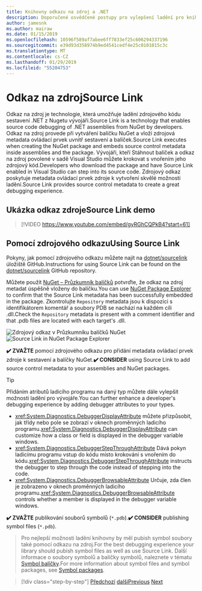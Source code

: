 ```yaml
---
title: Knihovny odkazu na zdroj a .NET
description: Doporučené osvědčené postupy pro vylepšení ladění pro knihovny .NET pomocí odkazu na zdroj.
author: jamesnk
ms.author: mairaw
ms.date: 01/15/2019
ms.openlocfilehash: 10596f589af7abee6ff7833ef25c606294337196
ms.sourcegitcommit: e39d93d358974b9ed4541cedf4e25c0101015c3c
ms.translationtype: MT
ms.contentlocale: cs-CZ
ms.lasthandoff: 01/29/2019
ms.locfileid: "55204753"
---
```

# <a name="source-link"></a><span data-ttu-id="6960e-103">Odkaz na zdroj</span><span class="sxs-lookup"><span data-stu-id="6960e-103">Source Link</span></span>

<span data-ttu-id="6960e-104">Odkaz na zdroj je technologie, která umožňuje ladění zdrojového kódu sestavení .NET z Nugetu vývojáři.</span><span class="sxs-lookup"><span data-stu-id="6960e-104">Source Link is a technology that enables source code debugging of .NET assemblies from NuGet by developers.</span></span> <span data-ttu-id="6960e-105">Odkaz na zdroj provede při vytváření balíčku NuGet a vloží zdrojová metadata ovládací prvek uvnitř sestavení a balíček.</span><span class="sxs-lookup"><span data-stu-id="6960e-105">Source Link executes when creating the NuGet package and embeds source control metadata inside assemblies and the package.</span></span> <span data-ttu-id="6960e-106">Vývojáři, kteří Stáhnout balíček a odkaz na zdroj povolené v sadě Visual Studio můžete krokovat s vnořením jeho zdrojový kód.</span><span class="sxs-lookup"><span data-stu-id="6960e-106">Developers who download the package and have Source Link enabled in Visual Studio can step into its source code.</span></span> <span data-ttu-id="6960e-107">Zdrojový odkaz poskytuje metadata ovládací prvek zdroje k vytvoření skvělé možnosti ladění.</span><span class="sxs-lookup"><span data-stu-id="6960e-107">Source Link provides source control metadata to create a great debugging experience.</span></span>

## <a name="source-link-demo"></a><span data-ttu-id="6960e-108">Ukázka odkaz zdroje</span><span class="sxs-lookup"><span data-stu-id="6960e-108">Source Link demo</span></span>

> [!VIDEO https://www.youtube.com/embed/gyRGhCQPkB4?start=61]

## <a name="using-source-link"></a><span data-ttu-id="6960e-109">Pomocí zdrojového odkazu</span><span class="sxs-lookup"><span data-stu-id="6960e-109">Using Source Link</span></span>

<span data-ttu-id="6960e-110">Pokyny, jak pomocí zdrojového odkazu můžete najít na [dotnet/sourcelink](https://github.com/dotnet/sourcelink/blob/master/README.md) úložiště GitHub.</span><span class="sxs-lookup"><span data-stu-id="6960e-110">Instructions for using Source Link can be found on the [dotnet/sourcelink](https://github.com/dotnet/sourcelink/blob/master/README.md) GitHub repository.</span></span>

<span data-ttu-id="6960e-111">Můžete použít [NuGet – Průzkumník balíčků](https://github.com/NuGetPackageExplorer/NuGetPackageExplorer) potvrďte, že odkaz na zdroj metadat úspěšně vloženy do balíčku.</span><span class="sxs-lookup"><span data-stu-id="6960e-111">You can use [NuGet Package Explorer](https://github.com/NuGetPackageExplorer/NuGetPackageExplorer) to confirm that the Source Link metadata has been successfully embedded in the package.</span></span> <span data-ttu-id="6960e-112">Zkontrolujte `Repository` metadata jsou k dispozici s identifikátorem komentář a soubory PDB se nachází na každém cíli .dll.</span><span class="sxs-lookup"><span data-stu-id="6960e-112">Check the `Repository` metadata is present with a comment identifier and that .pdb files are located with each target's .dll.</span></span>

<span data-ttu-id="6960e-113">![Zdrojový odkaz v Průzkumníku balíčků NuGet](./media/sourcelink/nuget-package-explorer-sourcelink.png "zdrojový odkaz v Průzkumníku balíčků NuGet")</span><span class="sxs-lookup"><span data-stu-id="6960e-113">![Source Link in NuGet Package Explorer](./media/sourcelink/nuget-package-explorer-sourcelink.png "Source Link in NuGet Package Explorer")</span></span>

<span data-ttu-id="6960e-114">**✔️ ZVAŽTE** pomocí zdrojového odkazu pro přidání metadata ovládací prvek zdroje k sestavení a balíčky NuGet.</span><span class="sxs-lookup"><span data-stu-id="6960e-114">**✔️ CONSIDER** using Source Link to add source control metadata to your assemblies and NuGet packages.</span></span>

> [!TIP]
> <span data-ttu-id="6960e-115">Přidáním atributů ladicího programu na daný typ můžete dále vylepšit možnosti ladění pro vývojáře.</span><span class="sxs-lookup"><span data-stu-id="6960e-115">You can further enhance a developer's debugging experience by adding debugger attributes to your types.</span></span>
> * <span data-ttu-id="6960e-116"><xref:System.Diagnostics.DebuggerDisplayAttribute> můžete přizpůsobit, jak třídy nebo pole se zobrazí v oknech proměnných ladicího programu.</span><span class="sxs-lookup"><span data-stu-id="6960e-116"><xref:System.Diagnostics.DebuggerDisplayAttribute> can customize how a class or field is displayed in the debugger variable windows.</span></span>
> * <span data-ttu-id="6960e-117"><xref:System.Diagnostics.DebuggerStepThroughAttribute> Dává pokyn ladicímu programu vstup do kódu místo krokování s vnořením do kódu.</span><span class="sxs-lookup"><span data-stu-id="6960e-117"><xref:System.Diagnostics.DebuggerStepThroughAttribute> instructs the debugger to step through the code instead of stepping into the code.</span></span>
> * <span data-ttu-id="6960e-118"><xref:System.Diagnostics.DebuggerBrowsableAttribute> Určuje, zda člen je zobrazeno v oknech proměnných ladicího programu.</span><span class="sxs-lookup"><span data-stu-id="6960e-118"><xref:System.Diagnostics.DebuggerBrowsableAttribute> controls whether a member is displayed in the debugger variable windows.</span></span>

<span data-ttu-id="6960e-119">**✔️ ZVAŽTE** publikování souborů symbolů (`*.pdb`).</span><span class="sxs-lookup"><span data-stu-id="6960e-119">**✔️ CONSIDER** publishing symbol files (`*.pdb`).</span></span>

> <span data-ttu-id="6960e-120">Pro nejlepší možnosti ladění knihovny by měl pubish symbol soubory také pomocí odkazu na zdroj.</span><span class="sxs-lookup"><span data-stu-id="6960e-120">For the best debugging experience your library should pubish symbol files as well as use Source Link.</span></span> <span data-ttu-id="6960e-121">Další informace o soubory symbolů a balíčky symbolů, naleznete v tématu [Symbol balíčky](./nuget.md#symbol-packages).</span><span class="sxs-lookup"><span data-stu-id="6960e-121">For more information about symbol files and symbol packages, see [Symbol packages](./nuget.md#symbol-packages).</span></span>

>[!div class="step-by-step"]
><span data-ttu-id="6960e-122">[Předchozí](dependencies.md)
>[další](publish-nuget-package.md)</span><span class="sxs-lookup"><span data-stu-id="6960e-122">[Previous](dependencies.md)
[Next](publish-nuget-package.md)</span></span>
